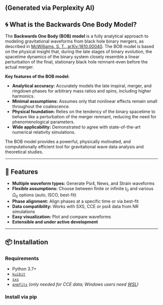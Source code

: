  (Generated via Perplexity AI)
---

## 🌀 What is the Backwards One Body Model?

The **Backwards One Body (BOB) model** is a fully analytical approach to modeling gravitational waveforms from black hole binary mergers, as described in [McWilliams, S. T., arXiv:1810.00040](https://arxiv.org/abs/1810.00040). The BOB model is based on the physical insight that, during the late stages of binary evolution, the spacetime dynamics of the binary system closely resemble a linear perturbation of the final, stationary black hole remnant-even before the actual merger.

**Key features of the BOB model:**
- **Analytical accuracy:** Accurately models the late inspiral, merger, and ringdown phases for arbitrary mass ratios and spins, including higher harmonics.
- **Minimal assumptions:** Assumes only that nonlinear effects remain small throughout the coalescence.
- **Physical foundation:** Relies on the tendency of the binary spacetime to behave like a perturbation of the merger remnant, reducing the need for phenomenological parameters.
- **Wide applicability:** Demonstrated to agree with state-of-the-art numerical relativity simulations.

The BOB model provides a powerful, physically motivated, and computationally efficient tool for gravitational wave data analysis and theoretical studies.

---

## 🚀 Features

- **Multiple waveform types:** Generate Psi4, News, and Strain waveforms
- **Flexible assumptions:** Choose between finite or infinite $t_0$ and various $\Omega_0$ options (auto, ISCO, best-fit)
- **Phase alignment:** Align phases at a specific time or via best-fit
- **Data compatibility:** Works with SXS, CCE or psi4 data from NR simulations
- **Easy visualization:** Plot and compare waveforms
- **Extensible and under active development**

---

## 📦 Installation

### Requirements

- Python 3.7+
- [`kuibit`](https://github.com/SRombetto/kuibit)
- [`sxs`](https://github.com/sxs-collaboration/sxs)
- [`qnmfits`](https://github.com/sxs-collaboration/qnmfits) *(only needed for CCE data; Windows users need [WSL](https://docs.microsoft.com/en-us/windows/wsl/))*

### Install via pip

